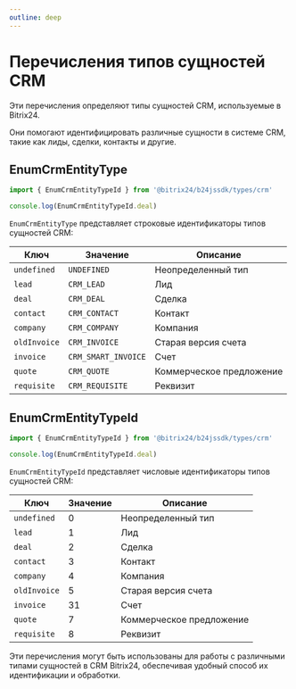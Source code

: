 ```yaml
---
outline: deep
---
```


# Перечисления типов сущностей CRM

Эти перечисления определяют типы сущностей CRM, используемые в Bitrix24.

Они помогают идентифицировать различные сущности в системе CRM, такие как лиды, сделки, контакты и другие.

## EnumCrmEntityType

```js
import { EnumCrmEntityTypeId } from '@bitrix24/b24jssdk/types/crm'

console.log(EnumCrmEntityTypeId.deal)
```

`EnumCrmEntityType` представляет строковые идентификаторы типов сущностей CRM:

| Ключ         | Значение            | Описание                 |
|--------------|---------------------|--------------------------|
| `undefined`  | `UNDEFINED`         | Неопределенный тип       |
| `lead`       | `CRM_LEAD`          | Лид                      |
| `deal`       | `CRM_DEAL`          | Сделка                   |
| `contact`    | `CRM_CONTACT`       | Контакт                  |
| `company`    | `CRM_COMPANY`       | Компания                 |
| `oldInvoice` | `CRM_INVOICE`       | Старая версия счета      |
| `invoice`    | `CRM_SMART_INVOICE` | Счет                     |
| `quote`      | `CRM_QUOTE`         | Коммерческое предложение |
| `requisite`  | `CRM_REQUISITE`     | Реквизит                 |

## EnumCrmEntityTypeId

```js
import { EnumCrmEntityTypeId } from '@bitrix24/b24jssdk/types/crm'

console.log(EnumCrmEntityTypeId.deal)
```

`EnumCrmEntityTypeId` представляет числовые идентификаторы типов сущностей CRM:

| Ключ     | Значение | Описание                 |
|--------------|---------------|--------------------------|
| `undefined`  | 0             | Неопределенный тип       |
| `lead`       | 1             | Лид                      |
| `deal`       | 2             | Сделка                   |
| `contact`    | 3             | Контакт                  |
| `company`    | 4             | Компания                 |
| `oldInvoice` | 5             | Старая версия счета      |
| `invoice`    | 31            | Счет                     |
| `quote`      | 7             | Коммерческое предложение |
| `requisite`  | 8             | Реквизит                 |

Эти перечисления могут быть использованы для работы с различными типами сущностей в CRM Bitrix24, обеспечивая удобный способ их идентификации и обработки.
